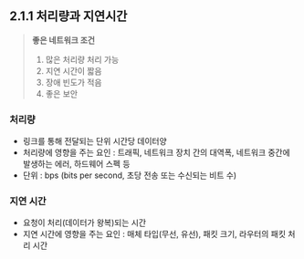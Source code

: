 ## 2.1.1 처리량과 지연시간
> **좋은 네트워크 조건**
> 1. 많은 처리량 처리 가능
> 2. 지연 시간이 짧음
> 3. 장애 빈도가 적음
> 4. 좋은 보안

### 처리량
- 링크를 통해 전달되는 단위 시간당 데이터양
- 처리량에 영향을 주는 요인 : 트래픽, 네트워크 장치 간의 대역폭, 네트워크 중간에 발생하는 에러, 하드웨어 스펙 등
- 단위 : bps (bits per second, 초당 전송 또는 수신되는 비트 수)

### 지연 시간
- 요청이 처리(데이터가 왕복)되는 시간
- 지연 시간에 영향을 주는 요인 : 매체 타입(무선, 유선), 패킷 크기, 라우터의 패킷 처리 시간

